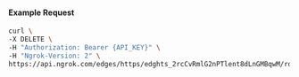 <!-- Code generated for API Clients. DO NOT EDIT. -->

#### Example Request

```bash
curl \
-X DELETE \
-H "Authorization: Bearer {API_KEY}" \
-H "Ngrok-Version: 2" \
https://api.ngrok.com/edges/https/edghts_2rcCvRmlG2nPTlent8dLnGMBqwM/routes/edghtsrt_2rcCvURXo6QLbgQwVHO1moNMO54/request_headers
```
